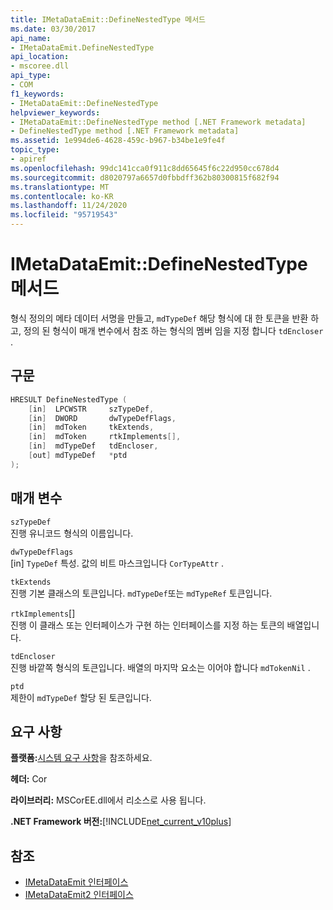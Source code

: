 ```yaml
---
title: IMetaDataEmit::DefineNestedType 메서드
ms.date: 03/30/2017
api_name:
- IMetaDataEmit.DefineNestedType
api_location:
- mscoree.dll
api_type:
- COM
f1_keywords:
- IMetaDataEmit::DefineNestedType
helpviewer_keywords:
- IMetaDataEmit::DefineNestedType method [.NET Framework metadata]
- DefineNestedType method [.NET Framework metadata]
ms.assetid: 1e994de6-4628-459c-b967-b34be1e9fe4f
topic_type:
- apiref
ms.openlocfilehash: 99dc141cca0f911c8dd65645f6c22d950cc678d4
ms.sourcegitcommit: d8020797a6657d0fbbdff362b80300815f682f94
ms.translationtype: MT
ms.contentlocale: ko-KR
ms.lasthandoff: 11/24/2020
ms.locfileid: "95719543"
---
```

# <a name="imetadataemitdefinenestedtype-method"></a>IMetaDataEmit::DefineNestedType 메서드

형식 정의의 메타 데이터 서명을 만들고, `mdTypeDef` 해당 형식에 대 한 토큰을 반환 하 고, 정의 된 형식이 매개 변수에서 참조 하는 형식의 멤버 임을 지정 합니다 `tdEncloser` .  
  
## <a name="syntax"></a>구문  
  
```cpp  
HRESULT DefineNestedType (
    [in]  LPCWSTR     szTypeDef,  
    [in]  DWORD       dwTypeDefFlags,
    [in]  mdToken     tkExtends,
    [in]  mdToken     rtkImplements[],
    [in]  mdTypeDef   tdEncloser,
    [out] mdTypeDef   *ptd  
);  
```  
  
## <a name="parameters"></a>매개 변수  

 `szTypeDef`  
 진행 유니코드 형식의 이름입니다.  
  
 `dwTypeDefFlags`  
 [in] `TypeDef` 특성. 값의 비트 마스크입니다 `CorTypeAttr` .  
  
 `tkExtends`  
 진행 기본 클래스의 토큰입니다. `mdTypeDef`또는 `mdTypeRef` 토큰입니다.  
  
 `rtkImplements`[]  
 진행 이 클래스 또는 인터페이스가 구현 하는 인터페이스를 지정 하는 토큰의 배열입니다.  
  
 `tdEncloser`  
 진행 바깥쪽 형식의 토큰입니다. 배열의 마지막 요소는 이어야 합니다 `mdTokenNil` .  
  
 `ptd`  
 제한이 `mdTypeDef` 할당 된 토큰입니다.  
  
## <a name="requirements"></a>요구 사항  

 **플랫폼:**[시스템 요구 사항](../../get-started/system-requirements.md)을 참조하세요.  
  
 **헤더:** Cor  
  
 **라이브러리:** MSCorEE.dll에서 리소스로 사용 됩니다.  
  
 **.NET Framework 버전:**[!INCLUDE[net_current_v10plus](../../../../includes/net-current-v10plus-md.md)]  
  
## <a name="see-also"></a>참조

- [IMetaDataEmit 인터페이스](imetadataemit-interface.md)
- [IMetaDataEmit2 인터페이스](imetadataemit2-interface.md)
